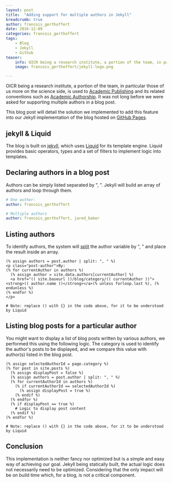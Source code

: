 ```yaml
---
layout: post
title:  "Adding support for multiple authors in Jekyll"
breadcrumb: true
author: francois_gerthoffert
date: 2016-12-09
categories: francois_gerthoffert
tags:
    - Blog
    - Jekyll
    - Github
teaser:
    info: OICR being a research institute, a portion of the team, in particular those of us more on the science side, is used to Academic Publishing and its related conventions such as Academic Authorship. It was not long before we were asked for supporting multiple authors in a blog post.
    image: francois_gerthoffert/jekyll-logo.png

---
```


OICR being a research institute, a portion of the team, in particular those of us more on the science side, is used to [Academic Publishing](https://en.wikipedia.org/wiki/Academic_publishing) and its related conventions such as [Academic Authorship](https://en.wikipedia.org/wiki/Academic_authorship). It was not long before we were asked for supporting multiple authors in a blog post.

This blog post will detail the solution we implemented to add this feature into our Jekyll implementation of the blog hosted on [GitHub Pages](https://pages.github.com/).

## jekyll & Liquid

The blog is built on [jekyll](http://jekyllrb.com/), which uses [Liquid](https://shopify.github.io/liquid/) for its template engine. Liquid provides basic operators, types and a set of filters to implement logic into templates.

## Declaring authors in a blog post

Authors can be simply listed separated by ", ". Jekyll will build an array of authors and loop through them.

~~~yml
# One author:
author: francois_gerthoffert

# Multiple authors
author: francois_gerthoffert, jared_baker
~~~

## Listing authors

To identify authors, the system will [split](https://shopify.github.io/liquid/filters/split/) the author variable by ", " and place the result inside an array.

~~~
(% assign authors = post.author | split: ", " %)
<p class="post-author">By:
(% for currentAuthor in authors %)
  (% assign author = site.data.authors[currentAuthor] %)
  <a href="(( site.baseurl ))/blog/category/(( currentAuthor ))"><strong>(( author.name ))</strong></a>(% unless forloop.last %), (% endunless %)
(% endfor %)
</p>

# Note: replace () with {} in the code above, for it to be understood by Liquid
~~~

## Listing blog posts for a particular author

You might want to display a list of blog posts written by various authors, we performed this using the following logic. The category is used to identify the author's posts to be displayed, and we compare this value with author(s) listed in the blog post.

~~~
(% assign selectedAuthorId = page.category %)
(% for post in site.posts %)
  (% assign displayPost = false %)
  (% assign authors = post.author | split: ", " %)
  (% for currentAuthorId in authors %)
    (% if currentAuthorId == selectedAuthorId %)
      (% assign displayPost = true %)
    (% endif %)
  (% endfor %)
  (% if displayPost == true %)
    # Logic to display post content
  (% endif %)
(% endfor %)  

# Note: replace () with {} in the code above, for it to be understood by Liquid
~~~

## Conclusion

This implementation is neither fancy nor optimized but is a simple and easy way of achieving our goal. Jekyll being statically built, the actual logic does not necessarily need to be optimized. Considering that the only impact will be on build time which, for a blog, is not a critical component.

